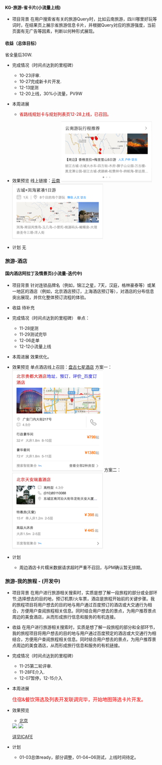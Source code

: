 #### KG-旅游-省卡片(小流量上线)
- 项目背景
在用户搜索省有关的旅游Query时，比如云南旅游，四川哪里好玩等词时，在结果页上展示省旅游信息卡片，并根据Query对应的旅游强度，当前页面有无广告等因素，判断以何种形式展现。
#### 收益（总体目标）
省全量后30W.
- 完成情况（时间点达到的里程碑）
	* 10-23评审.
	* 10-27完成新卡片开发.
	* 12-13提测
	* 12-20上线，30%小流量，PV9W
    
- 本周进展
	- <span style="color:#c00">省路线规划卡与规划列表页12-28上线，已召回。</span>
    
- 效果预览 
	线上链接：[云南](https://m.baidu.com/s?word=%E4%BA%91%E5%8D%97%E6%97%85%E6%B8%B8&sid=113983)
    <img src='../2016-12-30/img/xueruijiao/travel.png' width="300"></div>
    <img src='../2016-12-30/img/xueruijiao/travelrec.png' width="300"></div>
- 计划
	无

 
### 旅游-酒店
#### 国内酒店阿拉丁及情景页(小流量-迭代中)
- 项目背景
针对连锁品牌名（例如，锦江之星，7天，汉庭，格林豪泰等）或某一地区的酒店（例如，北京酒店预订，上海酒店预订等），对酒店的分布信息突出展现，并优化整体预订流程的体验。
- 收益
待补充
- 完成情况（时间点达到的里程碑）
	单点：
	* 11-28提测
	* 11-29测试完毕
	* 12-06走单
	* 12-12小流量上线
- 本周进展
	效果优化。
	
- 效果预览 
	单点酒店线上召回：[盘古七星酒店](https://m.baidu.com/ssid=ecafd1eeb2a9b7c6353138bb06/s?word=%E7%9B%98%E5%8F%A4%E4%B8%83%E6%98%9F%E9%85%92%E5%BA%97&sid=112142)
	方案一：<img src='../2016-12-30/img/xueruijiao/hotel_gd.png' width="300"></div>
	方案二：<img src='../2016-12-30/img/xueruijiao/hotels.png' width="300"></div>
- 计划
	* 周边酒店卡片糯米数据请求超时严重不召回，与PM确认暂无排期。
 
### 旅游-我的旅程 - (开发中)
- 项目背景
在用户进行旅游相关搜索时，实质是想了解一段旅程的部分或全部环节;选择想去的目的地，预订机票/火车票，酒店是旅程开始前的关键步骤。我的旅程项目将用户想去的目的地与用户通过百度预订的酒店或大交通行为相合，方便用户查阅旅程相关信息。同时结合用户想去的景点，为用户推荐景点周边的美食酒店，从而形成旅行信息和服务的有机连接。 	
- 收益
在用户进行旅游相关搜索时，实质是想了解一段旅程的部分和全部环节，我的旅程项目将用户想去的目的地与用户通过百度预定的酒店或大交通行为相结合，方便用户查阅旅程相关信息。同时结合用户想去的景点，为用户推荐景点周边的美食酒店，从而形成旅行信息和服务的有机链接。
- 完成情况（时间点达到的里程碑） 
	* 11-25第二轮评审.
    * 11-28FE介入.
	* 12-07暂停，12-15介入
- 本周进展

	<font color=#f00 size=3>住宿&餐饮筛选及列表开发联调完毕，开始地图筛选卡片开发。</font>
 
- 效果预览
	* [北京](http://cp01-ala-fe-plat-1.epc.baidu.com:8003/sf?openapi=1&dspName=iphone&from_sf=1&pd=city&resource_id=4336&ms=1&word=%E5%8C%97%E4%BA%AC&hide=1&apitn=tangram&top=%7B%22sfhs%22%3A2%7D&ext=%7B%22sf_tab_name%22%3A%22%E6%99%AF%E7%82%B9%22%7D&frsrcid=32228&frorder=2)
	
	<img src="http://gitlab.baidu.com/psfe/ala-weeklyreport/uploads/49da17b0af848941f45a3516d304bfe5/image.png" width=300>
	<img src="http://gitlab.baidu.com/psfe/ala-weeklyreport/uploads/c63fb8354847fd03a7af75bf457b7918/image.png" width=300>
	
	[详见ICAFE](http://newicafe.baidu.com/issue/1496992-5/show?from=page)

- 计划
	- 01-03总体ready，部分调整，01-04~06测试，上线时间待定。
 
